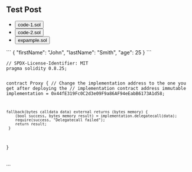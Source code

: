 ## Test Post

<div class="tab-container">
<ul class="nav nav-pills mb-3" id="pills-tab" role="tablist">
  <li class="nav-item" role="presentation">
    <button class="nav-link active" id="pills-home-tab" data-bs-toggle="pill" data-bs-target="#pills-home" type="button" role="tab">code-1.sol</button>
  </li>
  <li class="nav-item" role="presentation">
    <button class="nav-link" id="pills-profile-tab" data-bs-toggle="pill" data-bs-target="#pills-profile" type="button" role="tab">code-2.sol</button>
  </li>
  <li class="nav-item" role="presentation">
    <button class="nav-link" id="pills-contact-tab" data-bs-toggle="pill" data-bs-target="#pills-contact" type="button" role="tab">expample.sol</button>
  </li>
</ul>
<div class="tab-content" id="pills-tabContent">
  <div class="tab-pane fade show active" id="pills-home" role="tabpanel">
    ```
    {
      "firstName": "John",
      "lastName": "Smith",
      "age": 25
    }
    ```
</div>
  <div class="tab-pane fade" id="pills-profile" role="tabpanel"><pre><code class="language-solidity">// SPDX-License-Identifier: MIT
pragma solidity 0.8.25;

contract Proxy {
    // Change the implementation address to the one you get after deploying the
    // implementation contract
    address immutable implementation = 0x44fE319Fc0C2d3e09F9a86AF94eEabB6173A1d58;

    fallback(bytes calldata data) external returns (bytes memory) {
        (bool success, bytes memory result) = implementation.delegatecall(data);
        require(success, "Delegatecall failed");
        return result;
     }
}</code></pre></div>
  <div class="tab-pane fade" id="pills-contact" role="tabpanel">...</div>
</div>
</div>
